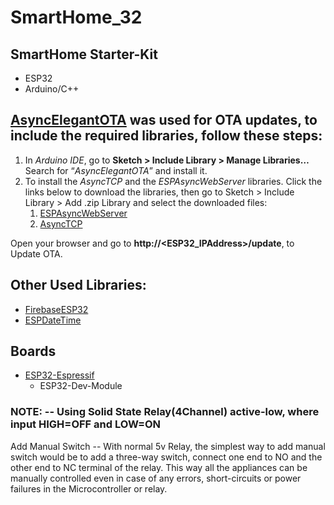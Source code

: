 # SmartHome_32

## SmartHome Starter-Kit

- ESP32
- Arduino/C++


## [AsyncElegantOTA](https://github.com/ayushsharma82/AsyncElegantOTA) was used for OTA updates, to include the required libraries, follow these steps:

  1. In _Arduino IDE_, go to __Sketch > Include Library > Manage Libraries…__ Search for “_AsyncElegantOTA_” and install it.
  2. To install the _AsyncTCP_ and the _ESPAsyncWebServer_ libraries. Click the links below to download the libraries, then go to Sketch > Include Library > Add .zip Library  and select the downloaded files:
      1. [ESPAsyncWebServer](https://github.com/me-no-dev/ESPAsyncWebServer/archive/master.zip)
      2. [AsyncTCP](https://github.com/me-no-dev/AsyncTCP/archive/master.zip)

Open your browser and go to __http://<ESP32_IPAddress>/update__, to Update OTA.



## Other Used Libraries:

- [FirebaseESP32](https://github.com/mobizt/Firebase-ESP32.git)
- [ESPDateTime](https://github.com/mcxiaoke/ESPDateTime.git)

## Boards
- [ESP32-Espressif](https://github.com/espressif/arduino-esp32.git)
   - ESP32-Dev-Module 
### NOTE: -- Using Solid State Relay(4Channel) active-low, where input HIGH=OFF and LOW=ON

Add Manual Switch -- With normal 5v Relay, the simplest way to add manual switch would be to add a three-way switch, connect one end to NO and the other end to NC terminal of the relay. This way all the appliances can be manually controlled even in case of any errors, short-circuits or power failures in the Microcontroller or relay.
